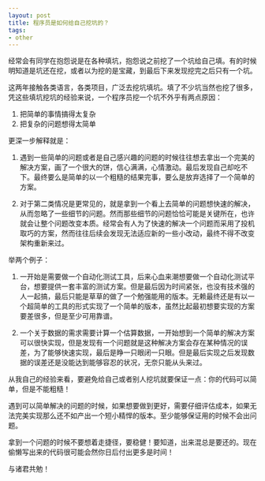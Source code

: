 ```yaml
---
layout: post
title: 程序员是如何给自己挖坑的？
tags:
- other
---
```


经常会有同学在抱怨说是在各种填坑，抱怨说之前挖了一个坑给自己填。有的时候明知道是坑还在挖，或者以为挖的是宝藏，到最后下来发现挖完之后只有一个坑。

这两年接触各类语言，各类项目，广泛去挖坑填坑。填了不少坑当然也挖了很多，凭这些填坑挖坑的经验来说，一个程序员挖一个坑不外乎有两点原因：

1. 把简单的事情搞得太复杂
2. 把复杂的问题想得太简单

更深一步解释就是：

1. 遇到一些简单的问题或者是自己感兴趣的问题的时候往往想去拿出一个完美的解决方案，画了一个很大的饼，信心满满，心情激动。最后发现自己却吃不下。最终要么是简单的以一个粗糙的结果完事，要么是放弃选择了一个简单的方案。

2. 对于第二类情况是更常见的，就是拿到一个看上去简单的问题想快速的解决，从而忽略了一些细节的问题。然而那些细节的问题恰恰可能是关键所在，也许就会让整个问题改变本质。经常会有人为了快速的解决一个问题而采用了投机取巧的方案，然而往往后续会发现无法适应新的一些小改动，最终不得不改变架构重新来过。

举两个例子：

1. 一开始是需要做一个自动化测试工具，后来心血来潮想要做一个自动化测试平台，想要提供一套丰富的测试方案。但是最后因为时间紧张，也没有技术强的人一起搞，最后只能是草草的做了一个勉强能用的版本。无赖最终还是有以一个超简单的工具的形式实现了一个简单的版本，虽然比起最初想要实现的方案要差很多，但是至少可用靠谱。

2. 一个关于数据的需求需要计算一个估算数据，一开始想到一个简单的解决方案可以很快实现，但是发现有一个问题就是这种解决方案会存在某种情况的误差，为了能够快速实现，最后是睁一只眼闭一只眼。但是最后实现之后发现数据的误差还是没能达到能够容忍的状况，无奈只能从头来过。

从我自己的经验来看，要避免给自己或者别人挖坑就要保证一点：你的代码可以简单，但是不能粗糙！

遇到可以简单解决的问题的时候，如果想要做到更好，需要仔细评估成本，如果无法完美实现那么还不如产出一个短小精悍的版本。至少能够保证用的时候不会出问题。

拿到一个问题的时候不要想着走捷径，要稳健！要知道，出来混总是要还的。现在偷懒写出来的代码很可能会然你日后付出更多是时间！

与诸君共勉！
